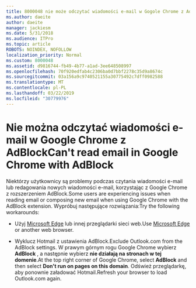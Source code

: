 ```yaml
---
title: 8000048 nie może odczytać wiadomości e-mail w Gogole Chrome z Adblock
ms.author: daeite
author: daeite
manager: jackiesm
ms.date: 5/31/2018
ms.audience: ITPro
ms.topic: article
ROBOTS: NOINDEX, NOFOLLOW
localization_priority: Normal
ms.custom: 8000048
ms.assetid: d9816744-fb49-4b77-a1ad-3ee648508997
ms.openlocfilehash: 70f920edfab4c2306ba0d7bbf2278c35d9a8674c
ms.sourcegitcommit: 03a156a9c9740521155a30775492c7dff0982588
ms.translationtype: MT
ms.contentlocale: pl-PL
ms.lasthandoff: 03/22/2019
ms.locfileid: "30779976"
---
```

# <a name="cant-read-email-in-google-chrome-with-adblock"></a><span data-ttu-id="4d356-102">Nie można odczytać wiadomości e-mail w Google Chrome z AdBlock</span><span class="sxs-lookup"><span data-stu-id="4d356-102">Can't read email in Google Chrome with AdBlock</span></span>

<span data-ttu-id="4d356-103">Niektórzy użytkownicy są problemy podczas czytania wiadomości e-mail lub redagowania nowych wiadomości e-mail, korzystając z Google Chrome z rozszerzeniem AdBlock.</span><span class="sxs-lookup"><span data-stu-id="4d356-103">Some users are experiencing issues when reading email or composing new email when using Google Chrome with the AdBlock extension.</span></span> <span data-ttu-id="4d356-104">Wypróbuj następujące rozwiązania:</span><span class="sxs-lookup"><span data-stu-id="4d356-104">Try the following workarounds:</span></span>
  
- <span data-ttu-id="4d356-105">Użyj [Microsoft Edge](https://go.microsoft.com/fwlink/p/?linkid=2001503&amp;clcid=0x409) lub innej przeglądarki sieci web.</span><span class="sxs-lookup"><span data-stu-id="4d356-105">Use [Microsoft Edge](https://go.microsoft.com/fwlink/p/?linkid=2001503&amp;clcid=0x409) or another web browser.</span></span> 
    
- <span data-ttu-id="4d356-106">Wyklucz Hotmail z ustawienia AdBlock.</span><span class="sxs-lookup"><span data-stu-id="4d356-106">Exclude Outlook.com from the AdBlock settings.</span></span> <span data-ttu-id="4d356-107">W prawym górnym rogu Google Chrome wybierz **AdBlock** , a następnie wybierz **nie działają na stronach w tej domenie**.</span><span class="sxs-lookup"><span data-stu-id="4d356-107">At the top right corner of Google Chrome, select **AdBlock** and then select **Don't run on pages on this domain**.</span></span> <span data-ttu-id="4d356-108">Odśwież przeglądarkę, aby ponownie załadować Hotmail.</span><span class="sxs-lookup"><span data-stu-id="4d356-108">Refresh your browser to load Outlook.com again.</span></span> 
    


